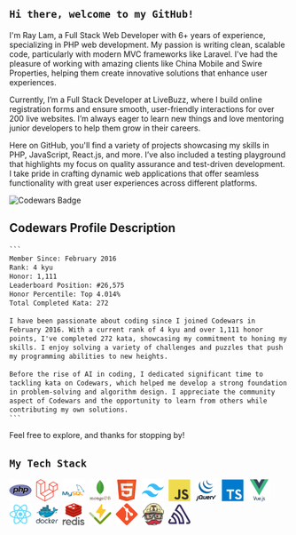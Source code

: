 ## `Hi there, welcome to my GitHub!`
I'm Ray Lam, a Full Stack Web Developer with 6+ years of experience, specializing in PHP web development. My passion is writing clean, scalable code, particularly with modern MVC frameworks like Laravel. I've had the pleasure of working with amazing clients like China Mobile and Swire Properties, helping them create innovative solutions that enhance user experiences.

Currently, I’m a Full Stack Developer at LiveBuzz, where I build online registration forms and ensure smooth, user-friendly interactions for over 200 live websites. I’m always eager to learn new things and love mentoring junior developers to help them grow in their careers.

Here on GitHub, you'll find a variety of projects showcasing my skills in PHP, JavaScript, React.js, and more. I’ve also included a testing playground that highlights my focus on quality assurance and test-driven development. I take pride in crafting dynamic web applications that offer seamless functionality with great user experiences across different platforms.

![Codewars Badge](https://www.codewars.com/users/ray.lam/badges/large)
## Codewars Profile Description
    ```
    Member Since: February 2016
    Rank: 4 kyu
    Honor: 1,111
    Leaderboard Position: #26,575
    Honor Percentile: Top 4.014%
    Total Completed Kata: 272

    I have been passionate about coding since I joined Codewars in February 2016. With a current rank of 4 kyu and over 1,111 honor points, I've completed 272 kata, showcasing my commitment to honing my skills. I enjoy solving a variety of challenges and puzzles that push my programming abilities to new heights.

    Before the rise of AI in coding, I dedicated significant time to tackling kata on Codewars, which helped me develop a strong foundation in problem-solving and algorithm design. I appreciate the community aspect of Codewars and the opportunity to learn from others while contributing my own solutions. 
    ```

Feel free to explore, and thanks for stopping by!
## `My Tech Stack`

<div>
    <img src="https://github.com/devicons/devicon/blob/master/icons/php/php-original.svg" title="PHP" alt="PHP" width="40" height="40"/>&nbsp;
    <img src="https://github.com/devicons/devicon/blob/master/icons/laravel/laravel-original.svg" title="Laravel" alt="Laravel" width="40" height="40"/>&nbsp;
    <img src="https://github.com/devicons/devicon/blob/master/icons/mysql/mysql-original-wordmark.svg" title="MySQL" alt="MySQL" width="40" height="40"/>&nbsp;
    <img src="https://github.com/devicons/devicon/blob/master/icons/mongodb/mongodb-original-wordmark.svg" title="mongoDB" alt="mongoDB" width="40" height="40"/>&nbsp;
    <img src="https://github.com/devicons/devicon/blob/master/icons/html5/html5-original.svg" title="HTML5" alt="HTML5" width="40" height="40"/>&nbsp;
    <img src="https://github.com/devicons/devicon/blob/master/icons/tailwindcss/tailwindcss-original.svg" title="Tailwind CSS" alt="Tailwind CSS" width="40" height="40"/>&nbsp;
    <img src="https://github.com/devicons/devicon/blob/master/icons/javascript/javascript-original.svg" title="JavaScript" alt="JavaScript" width="40" height="40"/>&nbsp;
    <img src="https://github.com/devicons/devicon/blob/master/icons/jquery/jquery-original-wordmark.svg" title="jQuery" alt="jQuery" width="40" height="40"/>&nbsp;
    <img src="https://github.com/devicons/devicon/blob/master/icons/typescript/typescript-plain.svg" title="TypeScript" alt="TypeScript" width="40" height="40"/>&nbsp;
    <img src="https://github.com/devicons/devicon/blob/master/icons/vuejs/vuejs-original-wordmark.svg" title="Vue" alt="Vue" width="40" height="40"/>&nbsp;
    <img src="https://github.com/devicons/devicon/blob/master/icons/react/react-original.svg" title="React" alt="React" width="40" height="40"/>&nbsp;
    <img src="https://github.com/devicons/devicon/blob/master/icons/docker/docker-original-wordmark.svg" title="Docker" alt="Docker" width="40" height="40"/>&nbsp;
    <img src="https://github.com/devicons/devicon/blob/master/icons/redis/redis-original-wordmark.svg" title="Redis" alt="Redis" width="40" height="40"/>&nbsp;
    <img src="https://github.com/devicons/devicon/blob/master/icons/vitest/vitest-original.svg" title="Vitest" alt="Vitest" width="40" height="40"/>&nbsp;
    <img src="https://github.com/devicons/devicon/blob/master/icons/git/git-original.svg" title="git" alt="git" width="40" height="40"/>&nbsp;
    <img src="https://github.com/devicons/devicon/blob/master/icons/travis/travis-original.svg" title="Travis CI" alt="Travis CI" width="40" height="40"/>&nbsp;
    <img src="https://github.com/devicons/devicon/blob/master/icons/sentry/sentry-original.svg" title="Sentry" alt="Sentry" width="40" height="40"/>&nbsp;
</div>